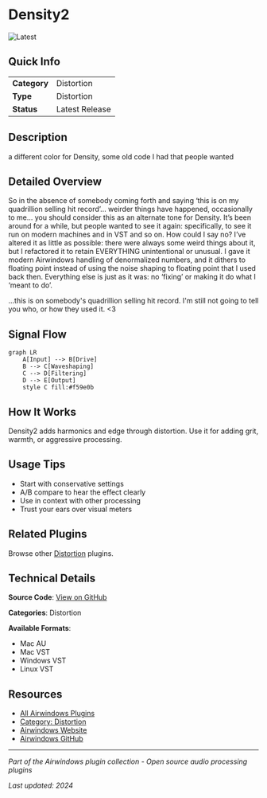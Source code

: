 # Density2

![Latest](https://img.shields.io/badge/-Latest-10b981)

## Quick Info

| | |
|---|---|
| **Category** | Distortion |
| **Type** | Distortion |
| **Status** | Latest Release |

## Description

a different color for Density, some old code I had that people wanted

## Detailed Overview

So in the absence of somebody coming forth and saying ‘this is on my quadrillion selling hit record’… weirder things have happened, occasionally to me… you should consider this as an alternate tone for Density. It’s been around for a while, but people wanted to see it again: specifically, to see it run on modern machines and in VST and so on. How could I say no? I’ve altered it as little as possible: there were always some weird things about it, but I refactored it to retain EVERYTHING unintentional or unusual. I gave it modern Airwindows handling of denormalized numbers, and it dithers to floating point instead of using the noise shaping to floating point that I used back then. Everything else is just as it was: no ‘fixing’ or making it do what I ‘meant to do’.

…this is on somebody's quadrillion selling hit record. I'm still not going to tell you who, or how they used it. <3

## Signal Flow

```mermaid
graph LR
    A[Input] --> B[Drive]
    B --> C[Waveshaping]
    C --> D[Filtering]
    D --> E[Output]
    style C fill:#f59e0b
```

## How It Works

Density2 adds harmonics and edge through distortion. Use it for adding grit, warmth, or aggressive processing.

## Usage Tips

- Start with conservative settings
- A/B compare to hear the effect clearly
- Use in context with other processing
- Trust your ears over visual meters


## Related Plugins

Browse other [Distortion](../categories/distortion.md) plugins.


## Technical Details

**Source Code**: [View on GitHub](https://github.com/airwindows/airwindows/tree/master/plugins/LinuxVST/src/Density2)

**Categories**: Distortion

**Available Formats**:
- Mac AU
- Mac VST
- Windows VST
- Linux VST

## Resources

- [All Airwindows Plugins](../../README.md)
- [Category: Distortion](../categories/distortion.md)
- [Airwindows Website](https://www.airwindows.com)
- [Airwindows GitHub](https://github.com/airwindows/airwindows)

---

*Part of the Airwindows plugin collection - Open source audio processing plugins*

*Last updated: 2024*

